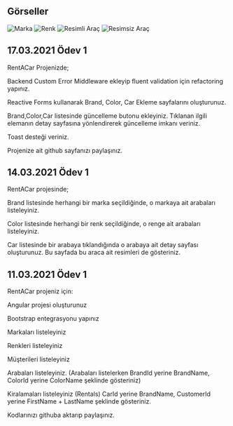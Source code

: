 ## Görseller
![Marka](https://i.imgyukle.com/2021/03/14/Nsx0FG.png)
![Renk](https://i.imgyukle.com/2021/03/14/Nsxwsf.png)
![Resimli Araç](https://i.imgyukle.com/2021/03/14/NsxAnS.png)
![Resimsiz Araç](https://i.imgyukle.com/2021/03/14/Nsx691.png)

## 17.03.2021 Ödev 1

RentACar Projenizde;

Backend Custom Error Middleware ekleyip fluent validation için refactoring yapınız.

Reactive Forms kullanarak Brand, Color, Car Ekleme sayfalarını oluşturunuz.

Brand,Color,Car listesinde güncelleme butonu ekleyiniz. Tıklanan ilgili elemanın detay sayfasına yönlendirerek güncelleme imkanı veriniz.

Toast desteği veriniz.

Projenize ait github sayfanızı paylaşınız.

## 14.03.2021 Ödev 1

RentACar projesinde;

Brand listesinde herhangi bir marka seçildiğinde, o markaya ait arabaları listeleyiniz.

Color listesinde herhangi bir renk seçildiğinde, o renge ait arabaları listeleyiniz.

Car listesinde bir arabaya tıklandığında o arabaya ait detay sayfası oluşturunuz. Bu sayfada bu araca ait resimleri de gösteriniz.

## 11.03.2021 Ödev 1
RentACar projeniz için:

Angular projesi oluşturunuz

Bootstrap entegrasyonu yapınız

Markaları listeleyiniz

Renkleri listeleyiniz

Müşterileri listeleyiniz

Arabaları listeleyiniz. (Arabaları listelerken BrandId yerine BrandName, ColorId yerine ColorName şeklinde gösteriniz)

Kiralamaları listeleyiniz (Rentals) CarId yerine BrandName, CustomerId yerine FirstName + LastName şeklinde gösteriniz.

Kodlarınızı githuba aktarıp paylaşınız.
